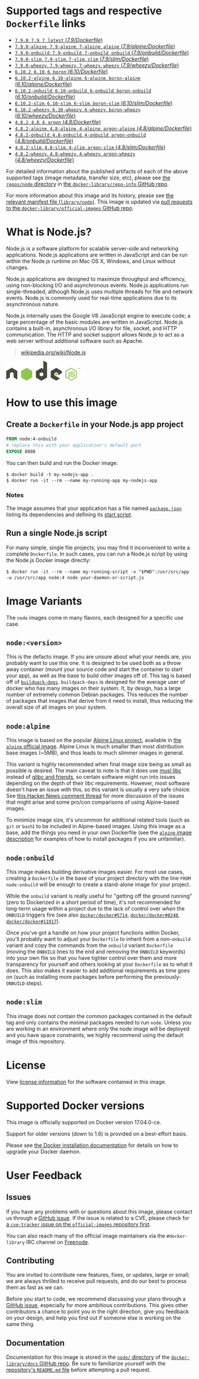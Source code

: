 <!--

********************************************************************************

WARNING:

    DO NOT EDIT "node/README.md"

    IT IS AUTO-GENERATED

    (from the other files in "node/" combined with a set of templates)

********************************************************************************

-->

# Supported tags and respective `Dockerfile` links

-	[`7.9.0`, `7.9`, `7`, `latest` (*7.9/Dockerfile*)](https://github.com/nodejs/docker-node/blob/a82c9dcd3f85ff8055f56c53e6d8f31c5ae28ed7/7.9/Dockerfile)
-	[`7.9.0-alpine`, `7.9-alpine`, `7-alpine`, `alpine` (*7.9/alpine/Dockerfile*)](https://github.com/nodejs/docker-node/blob/a82c9dcd3f85ff8055f56c53e6d8f31c5ae28ed7/7.9/alpine/Dockerfile)
-	[`7.9.0-onbuild`, `7.9-onbuild`, `7-onbuild`, `onbuild` (*7.9/onbuild/Dockerfile*)](https://github.com/nodejs/docker-node/blob/a82c9dcd3f85ff8055f56c53e6d8f31c5ae28ed7/7.9/onbuild/Dockerfile)
-	[`7.9.0-slim`, `7.9-slim`, `7-slim`, `slim` (*7.9/slim/Dockerfile*)](https://github.com/nodejs/docker-node/blob/a82c9dcd3f85ff8055f56c53e6d8f31c5ae28ed7/7.9/slim/Dockerfile)
-	[`7.9.0-wheezy`, `7.9-wheezy`, `7-wheezy`, `wheezy` (*7.9/wheezy/Dockerfile*)](https://github.com/nodejs/docker-node/blob/a82c9dcd3f85ff8055f56c53e6d8f31c5ae28ed7/7.9/wheezy/Dockerfile)
-	[`6.10.2`, `6.10`, `6`, `boron` (*6.10/Dockerfile*)](https://github.com/nodejs/docker-node/blob/4fa0c90f383880b8c03f6e2c07e8d46a0ae9075f/6.10/Dockerfile)
-	[`6.10.2-alpine`, `6.10-alpine`, `6-alpine`, `boron-alpine` (*6.10/alpine/Dockerfile*)](https://github.com/nodejs/docker-node/blob/4fa0c90f383880b8c03f6e2c07e8d46a0ae9075f/6.10/alpine/Dockerfile)
-	[`6.10.2-onbuild`, `6.10-onbuild`, `6-onbuild`, `boron-onbuild` (*6.10/onbuild/Dockerfile*)](https://github.com/nodejs/docker-node/blob/140ada855e777f9aa3156a2169817b2778f707be/6.10/onbuild/Dockerfile)
-	[`6.10.2-slim`, `6.10-slim`, `6-slim`, `boron-slim` (*6.10/slim/Dockerfile*)](https://github.com/nodejs/docker-node/blob/4fa0c90f383880b8c03f6e2c07e8d46a0ae9075f/6.10/slim/Dockerfile)
-	[`6.10.2-wheezy`, `6.10-wheezy`, `6-wheezy`, `boron-wheezy` (*6.10/wheezy/Dockerfile*)](https://github.com/nodejs/docker-node/blob/4fa0c90f383880b8c03f6e2c07e8d46a0ae9075f/6.10/wheezy/Dockerfile)
-	[`4.8.2`, `4.8`, `4`, `argon` (*4.8/Dockerfile*)](https://github.com/nodejs/docker-node/blob/4fa0c90f383880b8c03f6e2c07e8d46a0ae9075f/4.8/Dockerfile)
-	[`4.8.2-alpine`, `4.8-alpine`, `4-alpine`, `argon-alpine` (*4.8/alpine/Dockerfile*)](https://github.com/nodejs/docker-node/blob/4fa0c90f383880b8c03f6e2c07e8d46a0ae9075f/4.8/alpine/Dockerfile)
-	[`4.8.2-onbuild`, `4.8-onbuild`, `4-onbuild`, `argon-onbuild` (*4.8/onbuild/Dockerfile*)](https://github.com/nodejs/docker-node/blob/9bc214cd9f0cc1a84d74f03665aa87e37535cd14/4.8/onbuild/Dockerfile)
-	[`4.8.2-slim`, `4.8-slim`, `4-slim`, `argon-slim` (*4.8/slim/Dockerfile*)](https://github.com/nodejs/docker-node/blob/4fa0c90f383880b8c03f6e2c07e8d46a0ae9075f/4.8/slim/Dockerfile)
-	[`4.8.2-wheezy`, `4.8-wheezy`, `4-wheezy`, `argon-wheezy` (*4.8/wheezy/Dockerfile*)](https://github.com/nodejs/docker-node/blob/4fa0c90f383880b8c03f6e2c07e8d46a0ae9075f/4.8/wheezy/Dockerfile)

For detailed information about the published artifacts of each of the above supported tags (image metadata, transfer size, etc), please see [the `repos/node` directory](https://github.com/docker-library/repo-info/blob/master/repos/node) in [the `docker-library/repo-info` GitHub repo](https://github.com/docker-library/repo-info).

For more information about this image and its history, please see [the relevant manifest file (`library/node`)](https://github.com/docker-library/official-images/blob/master/library/node). This image is updated via [pull requests to the `docker-library/official-images` GitHub repo](https://github.com/docker-library/official-images/pulls?q=label%3Alibrary%2Fnode).

# What is Node.js?

Node.js is a software platform for scalable server-side and networking applications. Node.js applications are written in JavaScript and can be run within the Node.js runtime on Mac OS X, Windows, and Linux without changes.

Node.js applications are designed to maximize throughput and efficiency, using non-blocking I/O and asynchronous events. Node.js applications run single-threaded, although Node.js uses multiple threads for file and network events. Node.js is commonly used for real-time applications due to its asynchronous nature.

Node.js internally uses the Google V8 JavaScript engine to execute code; a large percentage of the basic modules are written in JavaScript. Node.js contains a built-in, asynchronous I/O library for file, socket, and HTTP communication. The HTTP and socket support allows Node.js to act as a web server without additional software such as Apache.

> [wikipedia.org/wiki/Node.js](https://en.wikipedia.org/wiki/Node.js)

![logo](https://raw.githubusercontent.com/docker-library/docs/01c12653951b2fe592c1f93a13b4e289ada0e3a1/node/logo.png)

# How to use this image

## Create a `Dockerfile` in your Node.js app project

```dockerfile
FROM node:4-onbuild
# replace this with your application's default port
EXPOSE 8888
```

You can then build and run the Docker image:

```console
$ docker build -t my-nodejs-app .
$ docker run -it --rm --name my-running-app my-nodejs-app
```

### Notes

The image assumes that your application has a file named [`package.json`](https://docs.npmjs.com/files/package.json) listing its dependencies and defining its [start script](https://docs.npmjs.com/misc/scripts#default-values).

## Run a single Node.js script

For many simple, single file projects, you may find it inconvenient to write a complete `Dockerfile`. In such cases, you can run a Node.js script by using the Node.js Docker image directly:

```console
$ docker run -it --rm --name my-running-script -v "$PWD":/usr/src/app -w /usr/src/app node:4 node your-daemon-or-script.js
```

# Image Variants

The `node` images come in many flavors, each designed for a specific use case.

## `node:<version>`

This is the defacto image. If you are unsure about what your needs are, you probably want to use this one. It is designed to be used both as a throw away container (mount your source code and start the container to start your app), as well as the base to build other images off of. This tag is based off of [`buildpack-deps`](https://registry.hub.docker.com/_/buildpack-deps/). `buildpack-deps` is designed for the average user of docker who has many images on their system. It, by design, has a large number of extremely common Debian packages. This reduces the number of packages that images that derive from it need to install, thus reducing the overall size of all images on your system.

## `node:alpine`

This image is based on the popular [Alpine Linux project](http://alpinelinux.org), available in [the `alpine` official image](https://hub.docker.com/_/alpine). Alpine Linux is much smaller than most distribution base images (~5MB), and thus leads to much slimmer images in general.

This variant is highly recommended when final image size being as small as possible is desired. The main caveat to note is that it does use [musl libc](http://www.musl-libc.org) instead of [glibc and friends](http://www.etalabs.net/compare_libcs.html), so certain software might run into issues depending on the depth of their libc requirements. However, most software doesn't have an issue with this, so this variant is usually a very safe choice. See [this Hacker News comment thread](https://news.ycombinator.com/item?id=10782897) for more discussion of the issues that might arise and some pro/con comparisons of using Alpine-based images.

To minimize image size, it's uncommon for additional related tools (such as `git` or `bash`) to be included in Alpine-based images. Using this image as a base, add the things you need in your own Dockerfile (see the [`alpine` image description](https://hub.docker.com/_/alpine/) for examples of how to install packages if you are unfamiliar).

## `node:onbuild`

This image makes building derivative images easier. For most use cases, creating a `Dockerfile` in the base of your project directory with the line `FROM node:onbuild` will be enough to create a stand-alone image for your project.

While the `onbuild` variant is really useful for "getting off the ground running" (zero to Dockerized in a short period of time), it's not recommended for long-term usage within a project due to the lack of control over *when* the `ONBUILD` triggers fire (see also [`docker/docker#5714`](https://github.com/docker/docker/issues/5714), [`docker/docker#8240`](https://github.com/docker/docker/issues/8240), [`docker/docker#11917`](https://github.com/docker/docker/issues/11917)).

Once you've got a handle on how your project functions within Docker, you'll probably want to adjust your `Dockerfile` to inherit from a non-`onbuild` variant and copy the commands from the `onbuild` variant `Dockerfile` (moving the `ONBUILD` lines to the end and removing the `ONBUILD` keywords) into your own file so that you have tighter control over them and more transparency for yourself and others looking at your `Dockerfile` as to what it does. This also makes it easier to add additional requirements as time goes on (such as installing more packages before performing the previously-`ONBUILD` steps).

## `node:slim`

This image does not contain the common packages contained in the default tag and only contains the minimal packages needed to run `node`. Unless you are working in an environment where *only* the node image will be deployed and you have space constraints, we highly recommend using the default image of this repository.

# License

View [license information](https://github.com/joyent/node/blob/master/LICENSE) for the software contained in this image.

# Supported Docker versions

This image is officially supported on Docker version 17.04.0-ce.

Support for older versions (down to 1.6) is provided on a best-effort basis.

Please see [the Docker installation documentation](https://docs.docker.com/installation/) for details on how to upgrade your Docker daemon.

# User Feedback

## Issues

If you have any problems with or questions about this image, please contact us through a [GitHub issue](https://github.com/nodejs/docker-node/issues). If the issue is related to a CVE, please check for [a `cve-tracker` issue on the `official-images` repository first](https://github.com/docker-library/official-images/issues?q=label%3Acve-tracker).

You can also reach many of the official image maintainers via the `#docker-library` IRC channel on [Freenode](https://freenode.net).

## Contributing

You are invited to contribute new features, fixes, or updates, large or small; we are always thrilled to receive pull requests, and do our best to process them as fast as we can.

Before you start to code, we recommend discussing your plans through a [GitHub issue](https://github.com/nodejs/docker-node/issues), especially for more ambitious contributions. This gives other contributors a chance to point you in the right direction, give you feedback on your design, and help you find out if someone else is working on the same thing.

## Documentation

Documentation for this image is stored in the [`node/` directory](https://github.com/docker-library/docs/tree/master/node) of the [`docker-library/docs` GitHub repo](https://github.com/docker-library/docs). Be sure to familiarize yourself with the [repository's `README.md` file](https://github.com/docker-library/docs/blob/master/README.md) before attempting a pull request.
